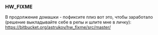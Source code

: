 ### HW_FIXME
В продолжение домашки - пофиксите плиз вот это, чтобы заработало (решение выкладывайте себе в репы и шлите мне в личку):
https://bitbucket.org/astrukov/hw_fixme/src/master/

